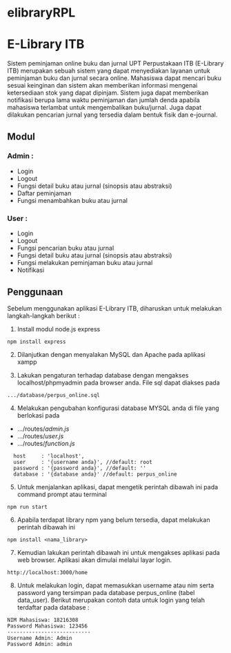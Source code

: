 # elibraryRPL
# E-Library ITB

Sistem peminjaman online buku dan jurnal UPT Perpustakaan ITB (E-Library ITB) merupakan sebuah sistem yang dapat menyediakan layanan untuk peminjaman buku dan jurnal secara online. Mahasiswa dapat mencari buku sesuai keinginan dan sistem akan memberikan informasi mengenai ketersediaan stok yang dapat dipinjam. Sistem juga dapat memberikan notifikasi berupa lama waktu peminjaman dan jumlah denda apabila mahasiswa terlambat untuk mengembalikan buku/jurnal. Juga dapat dilakukan pencarian jurnal yang tersedia dalam bentuk fisik dan e-journal.

## Modul

### Admin :
* Login
* Logout
* Fungsi detail buku atau jurnal (sinopsis atau abstraksi)
* Daftar peminjaman
* Fungsi menambahkan buku atau jurnal

### User :
* Login
* Logout
* Fungsi pencarian buku atau jurnal
* Fungsi detail buku atau jurnal (sinopsis atau abstraksi)
* Fungsi melakukan peminjaman buku atau jurnal
* Notifikasi

## Penggunaan

Sebelum menggunakan aplikasi E-Library ITB, diharuskan untuk melakukan langkah-langkah berikut :

1. Install modul node.js express

```
npm install express
```

2. Dilanjutkan dengan menyalakan
MySQL dan Apache pada aplikasi xampp

3. Lakukan pengaturan terhadap database dengan mengakses localhost/phpmyadmin pada browser anda. File sql dapat diakses pada 

```
.../database/perpus_online.sql
```

4. Melakukan pengubahan konfigurasi database MYSQL anda di file yang berlokasi pada

* .../routes/*admin.js*
* .../routes/*user.js*
* .../routes/*function.js*

```
  host     : 'localhost',
  user     : '{username anda}', //default: root
  password : '{password anda}', //default: ''
  database : '{database anda}' //default: perpus_online
```

5. Untuk menjalankan aplikasi, dapat mengetik perintah dibawah ini pada command prompt atau terminal
```
npm run start
```

6. Apabila terdapat library npm yang belum tersedia, dapat melakukan perintah dibawah ini
```
npm install <nama_library>
```

7. Kemudian lakukan perintah dibawah ini untuk mengakses aplikasi pada web browser. Aplikasi akan dimulai melalui layar login.
```
http://localhost:3000/home
```

8. Untuk melakukan login, dapat memasukkan username atau nim serta password yang tersimpan pada database perpus_online (tabel data_user). Berikut merupakan contoh data untuk login yang telah terdaftar pada database :
```
NIM Mahasiswa: 18216308
Password Mahasiswa: 123456
---------------------------
Username Admin: Admin
Password Admin: admin

```
